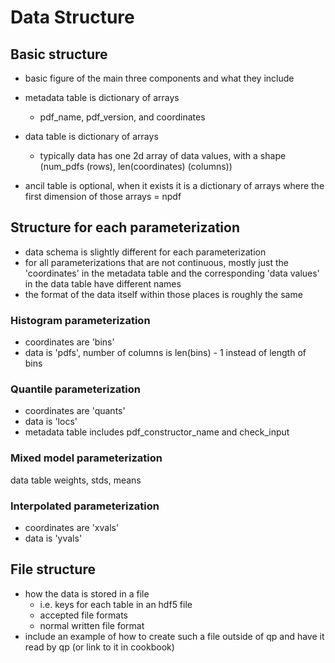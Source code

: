 # Data Structure

## Basic structure 
* basic figure of the main three components and what they include 

* metadata table is dictionary of arrays 
    * pdf_name, pdf_version, and coordinates
* data table is dictionary of arrays 
    * typically data has one 2d array of data values, with a shape (num_pdfs (rows), len(coordinates) (columns))
* ancil table is optional, when it exists it is a dictionary of arrays where the first dimension of those arrays = npdf



## Structure for each parameterization
* data schema is slightly different for each parameterization
* for all parameterizations that are not continuous, mostly just the 'coordinates' in the metadata table and the corresponding 'data values' in the data table have different names 
* the format of the data itself within those places is roughly the same

### Histogram parameterization

* coordinates are 'bins'
* data is 'pdfs', number of columns is len(bins) - 1 instead of length of bins


### Quantile parameterization

* coordinates are 'quants'
* data is 'locs'
* metadata table includes pdf_constructor_name and check_input 

### Mixed model parameterization

data table
weights, stds, means 


### Interpolated parameterization

* coordinates are 'xvals'
* data is 'yvals'


## File structure

* how the data is stored in a file
    * i.e. keys for each table in an hdf5 file
    * accepted file formats 
    * normal written file format 
* include an example of how to create such a file outside of qp and have it read by qp (or link to it in cookbook)